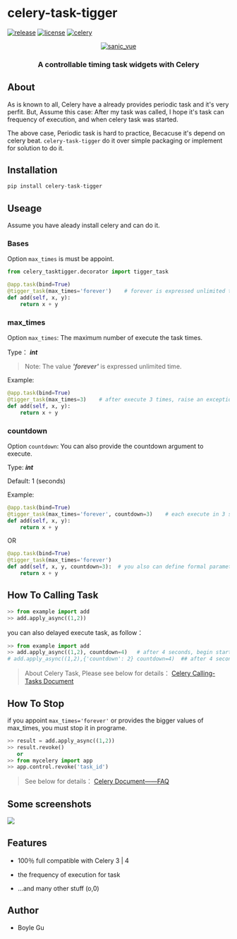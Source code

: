 celery-task-tigger
====

[![release](https://img.shields.io/badge/release-0.4-blue.svg)]()
[![license](https://img.shields.io/badge/license-MIT-blue.svg)]()
[![celery](https://img.shields.io/badge/celery-3%7C4-brightgreen.svg)]()




<p align="center">
  <a href ="##"><img alt="sanic_vue" src="https://github.com/boylegu/celery-task-tigger/blob/master/images/logo.jpg?raw=true"></a>

<h3 align="center">A controllable timing task widgets with Celery</h3>

## About

As is known to all, Celery have a already provides periodic task and it's very perfit. But, Assume this case: After my task was called, I hope it's task can  frequency of execution, and when celery task was started. 

The above case, Periodic task is hard to practice, Becacuse it's depend on celery beat. ``celery-task-tigger`` do it over simple packaging or implement for solution to do it.


## Installation

~~~python
pip install celery-task-tigger

~~~

## Useage

Assume you have aleady install celery and can do it.

### Bases

Option `max_times` is must be appoint.

~~~python
from celery_tasktigger.decorator import tigger_task

@app.task(bind=True)
@tigger_task(max_times='forever')    # forever is expressed unlimited time
def add(self, x, y):
    return x + y

~~~

### max_times

Option `max_times`: The maximum number of execute the task times.

Type： ***int***

> Note: The value ***'forever'*** is expressed unlimited time. 

Example: 

~~~python
@app.task(bind=True)
@tigger_task(max_times=3)    # after execute 3 times, raise an exception
def add(self, x, y):
    return x + y

~~~

### countdown

Option `countdown`: You can also provide the countdown argument to execute.

Type:  ***int***

Default: 1 (seconds)

Example: 

~~~python
@app.task(bind=True)
@tigger_task(max_times='forever', countdown=3)    # each execute in 3 seconds
def add(self, x, y):
    return x + y

~~~

OR

~~~python
@app.task(bind=True)
@tigger_task(max_times='forever')    
def add(self, x, y, countdown=3):  # you also can define formal parameter in task
    return x + y

~~~

## How To Calling Task

~~~~python
>> from example import add
>> add.apply_async((1,2))
~~~~

you can also delayed execute task, as follow：

~~~~python
>> from example import add
>> add.apply_async((1,2), countdown=4)   # after 4 seconds, begin start task
# add.apply_async((1,2),{'countdown': 2} countdown=4)  ## after 4 seconds, begin start task and interval in 2 seconds
~~~~

> About Celery Task, Please see below for details： 
> [Celery Calling-Tasks Document](http://docs.jinkan.org/docs/celery/userguide/calling.html)

## How To Stop

if you appoint `max_times='forever'` or provides the bigger values of max_times, you must stop it in programe.

~~~~python
>> result = add.apply_async((1,2))
>> result.revoke()
   or
>> from mycelery import app
>> app.control.revoke('task_id')
~~~~

> See below for details： 
> [Celery Document——FAQ](http://docs.jinkan.org/docs/celery/faq.html#can-i-cancel-the-execution-of-a-task)

## Some screenshots

![](http://i1.piimg.com/536217/1ae9af3a274de4c7.gif)

## Features

- 100％ full compatible with Celery 3 | 4

- the frequency of execution for task

- ...and many other stuff (o,0)


## Author

- Boyle Gu
